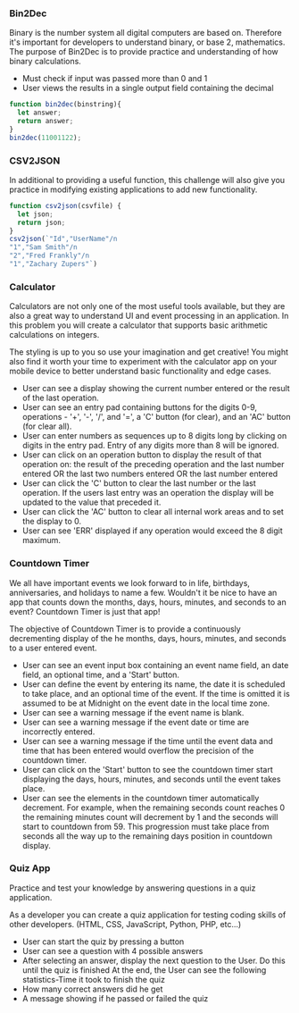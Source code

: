 ### Bin2Dec
Binary is the number system all digital computers are based on. Therefore it's important for developers to understand binary, or base 2, mathematics. The purpose of Bin2Dec is to provide practice and understanding of how binary calculations.
- Must check if input was passed more than 0 and 1
- User views the results in a single output field containing the decimal

```javascript
function bin2dec(binstring){
  let answer;
  return answer;
}
bin2dec(11001122);
```

### CSV2JSON
In additional to providing a useful function, this challenge will also give you practice in modifying existing applications to add new functionality.

```javascript
function csv2json(csvfile) {
  let json;
  return json;
}
csv2json(`"Id","UserName"/n
"1","Sam Smith"/n
"2","Fred Frankly"/n
"1","Zachary Zupers"`)
```
### Calculator
Calculators are not only one of the most useful tools available, but they are also a great way to understand UI and event processing in an application. In this problem you will create a calculator that supports basic arithmetic calculations on integers.

The styling is up to you so use your imagination and get creative! You might also find it worth your time to experiment with the calculator app on your mobile device to better understand basic functionality and edge cases.

- User can see a display showing the current number entered or the result of the last operation.
- User can see an entry pad containing buttons for the digits 0-9, operations - '+', '-', '/', and '=', a 'C' button (for clear), and an 'AC' button (for clear all).
- User can enter numbers as sequences up to 8 digits long by clicking on digits in the entry pad. Entry of any digits more than 8 will be ignored.
- User can click on an operation button to display the result of that operation on:
the result of the preceding operation and the last number entered OR the last two numbers entered OR the last number entered
- User can click the 'C' button to clear the last number or the last operation. If the users last entry was an operation the display will be updated to the value that preceded it.
- User can click the 'AC' button to clear all internal work areas and to set the display to 0.
- User can see 'ERR' displayed if any operation would exceed the 8 digit maximum.
### Countdown Timer

We all have important events we look forward to in life, birthdays, anniversaries, and holidays to name a few. Wouldn't it be nice to have an app that counts down the months, days, hours, minutes, and seconds to an event? Countdown Timer is just that app!

The objective of Countdown Timer is to provide a continuously decrementing display of the he months, days, hours, minutes, and seconds to a user entered event.


- User can see an event input box containing an event name field, an date field, an optional time, and a 'Start' button.
- User can define the event by entering its name, the date it is scheduled to take place, and an optional time of the event. If the time is omitted it is assumed to be at Midnight on the event date in the local time zone.
- User can see a warning message if the event name is blank.
- User can see a warning message if the event date or time are incorrectly entered.
- User can see a warning message if the time until the event data and time that has been entered would overflow the precision of the countdown timer.
- User can click on the 'Start' button to see the countdown timer start displaying the days, hours, minutes, and seconds until the event takes place.
- User can see the elements in the countdown timer automatically decrement. For example, when the remaining seconds count reaches 0 the remaining minutes count will decrement by 1 and the seconds will start to countdown from 59. This progression must take place from seconds all the way up to the remaining days position in countdown display.

### Quiz App
Practice and test your knowledge by answering questions in a quiz application.

As a developer you can create a quiz application for testing coding skills of other developers. (HTML, CSS, JavaScript, Python, PHP, etc...)

- User can start the quiz by pressing a button
- User can see a question with 4 possible answers
- After selecting an answer, display the next question to the User. Do this until the quiz is finished
 At the end, the User can see the following statistics-Time it took to finish the quiz
 - How many correct answers did he get
- A message showing if he passed or failed the quiz
